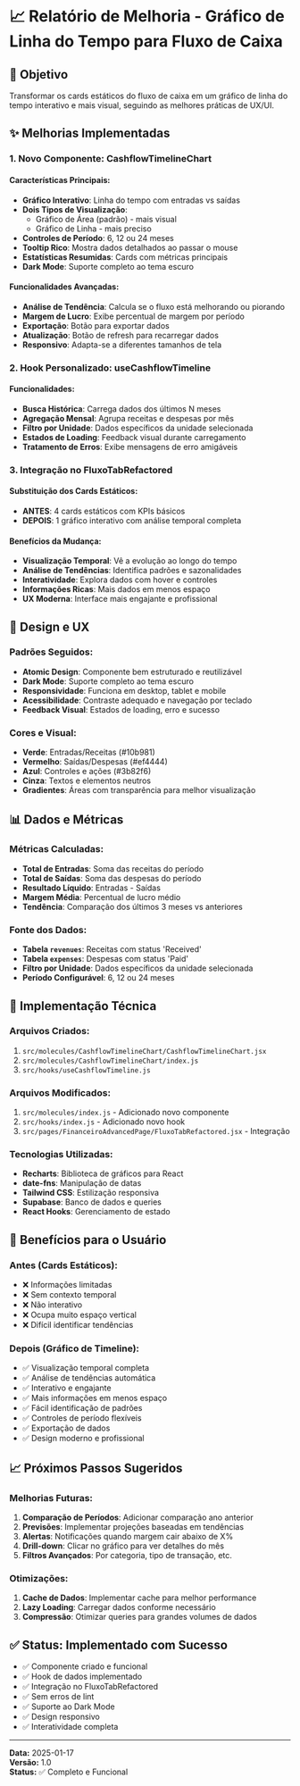 # 📈 Relatório de Melhoria - Gráfico de Linha do Tempo para Fluxo de Caixa

## 🎯 Objetivo

Transformar os cards estáticos do fluxo de caixa em um gráfico de linha do tempo interativo e mais visual, seguindo as melhores práticas de UX/UI.

## ✨ Melhorias Implementadas

### **1. Novo Componente: CashflowTimelineChart**

#### **Características Principais:**

- **Gráfico Interativo**: Linha do tempo com entradas vs saídas
- **Dois Tipos de Visualização**:
  - Gráfico de Área (padrão) - mais visual
  - Gráfico de Linha - mais preciso
- **Controles de Período**: 6, 12 ou 24 meses
- **Tooltip Rico**: Mostra dados detalhados ao passar o mouse
- **Estatísticas Resumidas**: Cards com métricas principais
- **Dark Mode**: Suporte completo ao tema escuro

#### **Funcionalidades Avançadas:**

- **Análise de Tendência**: Calcula se o fluxo está melhorando ou piorando
- **Margem de Lucro**: Exibe percentual de margem por período
- **Exportação**: Botão para exportar dados
- **Atualização**: Botão de refresh para recarregar dados
- **Responsivo**: Adapta-se a diferentes tamanhos de tela

### **2. Hook Personalizado: useCashflowTimeline**

#### **Funcionalidades:**

- **Busca Histórica**: Carrega dados dos últimos N meses
- **Agregação Mensal**: Agrupa receitas e despesas por mês
- **Filtro por Unidade**: Dados específicos da unidade selecionada
- **Estados de Loading**: Feedback visual durante carregamento
- **Tratamento de Erros**: Exibe mensagens de erro amigáveis

### **3. Integração no FluxoTabRefactored**

#### **Substituição dos Cards Estáticos:**

- **ANTES**: 4 cards estáticos com KPIs básicos
- **DEPOIS**: 1 gráfico interativo com análise temporal completa

#### **Benefícios da Mudança:**

- **Visualização Temporal**: Vê a evolução ao longo do tempo
- **Análise de Tendências**: Identifica padrões e sazonalidades
- **Interatividade**: Explora dados com hover e controles
- **Informações Ricas**: Mais dados em menos espaço
- **UX Moderna**: Interface mais engajante e profissional

## 🎨 Design e UX

### **Padrões Seguidos:**

- **Atomic Design**: Componente bem estruturado e reutilizável
- **Dark Mode**: Suporte completo ao tema escuro
- **Responsividade**: Funciona em desktop, tablet e mobile
- **Acessibilidade**: Contraste adequado e navegação por teclado
- **Feedback Visual**: Estados de loading, erro e sucesso

### **Cores e Visual:**

- **Verde**: Entradas/Receitas (#10b981)
- **Vermelho**: Saídas/Despesas (#ef4444)
- **Azul**: Controles e ações (#3b82f6)
- **Cinza**: Textos e elementos neutros
- **Gradientes**: Áreas com transparência para melhor visualização

## 📊 Dados e Métricas

### **Métricas Calculadas:**

- **Total de Entradas**: Soma das receitas do período
- **Total de Saídas**: Soma das despesas do período
- **Resultado Líquido**: Entradas - Saídas
- **Margem Média**: Percentual de lucro médio
- **Tendência**: Comparação dos últimos 3 meses vs anteriores

### **Fonte dos Dados:**

- **Tabela `revenues`**: Receitas com status 'Received'
- **Tabela `expenses`**: Despesas com status 'Paid'
- **Filtro por Unidade**: Dados específicos da unidade selecionada
- **Período Configurável**: 6, 12 ou 24 meses

## 🔧 Implementação Técnica

### **Arquivos Criados:**

1. `src/molecules/CashflowTimelineChart/CashflowTimelineChart.jsx`
2. `src/molecules/CashflowTimelineChart/index.js`
3. `src/hooks/useCashflowTimeline.js`

### **Arquivos Modificados:**

1. `src/molecules/index.js` - Adicionado novo componente
2. `src/hooks/index.js` - Adicionado novo hook
3. `src/pages/FinanceiroAdvancedPage/FluxoTabRefactored.jsx` - Integração

### **Tecnologias Utilizadas:**

- **Recharts**: Biblioteca de gráficos para React
- **date-fns**: Manipulação de datas
- **Tailwind CSS**: Estilização responsiva
- **Supabase**: Banco de dados e queries
- **React Hooks**: Gerenciamento de estado

## 🚀 Benefícios para o Usuário

### **Antes (Cards Estáticos):**

- ❌ Informações limitadas
- ❌ Sem contexto temporal
- ❌ Não interativo
- ❌ Ocupa muito espaço vertical
- ❌ Difícil identificar tendências

### **Depois (Gráfico de Timeline):**

- ✅ Visualização temporal completa
- ✅ Análise de tendências automática
- ✅ Interativo e engajante
- ✅ Mais informações em menos espaço
- ✅ Fácil identificação de padrões
- ✅ Controles de período flexíveis
- ✅ Exportação de dados
- ✅ Design moderno e profissional

## 📈 Próximos Passos Sugeridos

### **Melhorias Futuras:**

1. **Comparação de Períodos**: Adicionar comparação ano anterior
2. **Previsões**: Implementar projeções baseadas em tendências
3. **Alertas**: Notificações quando margem cair abaixo de X%
4. **Drill-down**: Clicar no gráfico para ver detalhes do mês
5. **Filtros Avançados**: Por categoria, tipo de transação, etc.

### **Otimizações:**

1. **Cache de Dados**: Implementar cache para melhor performance
2. **Lazy Loading**: Carregar dados conforme necessário
3. **Compressão**: Otimizar queries para grandes volumes de dados

## ✅ Status: Implementado com Sucesso

- ✅ Componente criado e funcional
- ✅ Hook de dados implementado
- ✅ Integração no FluxoTabRefactored
- ✅ Sem erros de lint
- ✅ Suporte ao Dark Mode
- ✅ Design responsivo
- ✅ Interatividade completa

---

**Data:** 2025-01-17  
**Versão:** 1.0  
**Status:** ✅ Completo e Funcional

